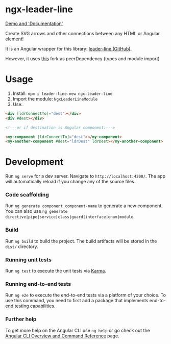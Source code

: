 # ngx-leader-line
[Demo and 'Documentation'](https://github.com/anseki/leader-line)

Create SVG arrows and other connections between any HTML or Angular element!

It is an Angular wrapper for this library: [leader-line (GitHub)](https://github.com/anseki/leader-line).

However, it uses [this](https://www.npmjs.com/package/leader-line-new) fork as peerDependency (types and module import)

# Usage

1. Install: `npm i leader-line-new ngx-leader-line`
2. Import the module: `NgxLeaderLineModule`
3. Use: 
```html
<div [ldrConnectTo]="dest"></div>
<div #dest></div>

<!---or if destination is Angular component:--->

<my-component [ldrConnectTo]="dest"></my-component>
<my-another-component #dest="ldrDest" ldrDest></my-another-component>

```

# Development

Run `ng serve` for a dev server. Navigate to `http://localhost:4200/`. The app will automatically reload if you change any of the source files.

### Code scaffolding

Run `ng generate component component-name` to generate a new component. You can also use `ng generate directive|pipe|service|class|guard|interface|enum|module`.

### Build

Run `ng build` to build the project. The build artifacts will be stored in the `dist/` directory.

### Running unit tests

Run `ng test` to execute the unit tests via [Karma](https://karma-runner.github.io).

### Running end-to-end tests

Run `ng e2e` to execute the end-to-end tests via a platform of your choice. To use this command, you need to first add a package that implements end-to-end testing capabilities.

### Further help

To get more help on the Angular CLI use `ng help` or go check out the [Angular CLI Overview and Command Reference](https://angular.io/cli) page.
